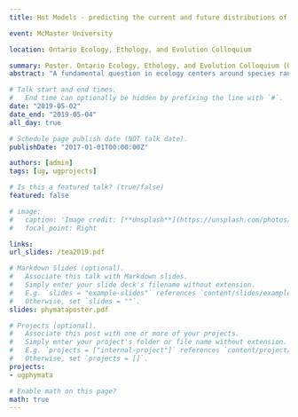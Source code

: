 ```yaml
---
title: Hot Models - predicting the current and future distributions of two ambush bug species, Phymata americana and Phymata pennsylvanica.

event: McMaster University

location: Ontario Ecology, Ethology, and Evolution Colloquium

summary: Poster. Ontario Ecology, Ethology, and Evolution Colloquium (OE3C).
abstract: "A fundamental question in ecology centers around species ranges and the limits of a physical niche space imposed by environmental variables. Species distribution models (SDM) provide the ability to identify the effect of environmental variables on species distributions and to forecast future environmentally-driven changes. One such SDM is `Maxent`, a machine-learning software that uses environmental raster grids to predict the probability of species presence within grids. In the present study, I use `Maxent` to identify the environmental variables maintaining the distribution of two closely related ambush bug species found in parapatric distribution, *Phymata americana* and *Phymata pennsylvanica*. I also created binary suitability maps to predict the current and future ranges of both species given climate change scenarios. The model identified similar variables (temperature and precipitation) that contributed to predicting ambush bug ranges, but these variables have different means and consequently result in distinct ranges. To map future distributions, Representative Concentration Pathways (RCP) projecting various greenhouse gas emissions were used. Distributions narrow in latitude and longitude as RCP scenarios worsen for both *P. americana* and *P. pennsylvanica*, but *P. pennsylvanica* had relatively smaller-scale shifts at a lower RCP. These results provide evidence for specific environmental requirements for *P. americana* and *P. pennsylvanica* and highlight the effects of climate change on range shifts. Understanding how these abiotic factors affect ambush bug distributions will be fundamental for future research on their taxonomy and conservation."

# Talk start and end times.
#   End time can optionally be hidden by prefixing the line with `#`.
date: "2019-05-02"
date_end: "2019-05-04"
all_day: true

# Schedule page publish date (NOT talk date).
publishDate: "2017-01-01T00:00:00Z"

authors: [admin]
tags: [ug, ugprojects]

# Is this a featured talk? (true/false)
featured: false

# image:
#   caption: 'Image credit: [**Unsplash**](https://unsplash.com/photos/bzdhc5b3Bxs)'
#   focal_point: Right

links:
url_slides: /tea2019.pdf

# Markdown Slides (optional).
#   Associate this talk with Markdown slides.
#   Simply enter your slide deck's filename without extension.
#   E.g. `slides = "example-slides"` references `content/slides/example-slides.md`.
#   Otherwise, set `slides = ""`.
slides: phymataposter.pdf

# Projects (optional).
#   Associate this post with one or more of your projects.
#   Simply enter your project's folder or file name without extension.
#   E.g. `projects = ["internal-project"]` references `content/project/deep-learning/index.md`.
#   Otherwise, set `projects = []`.
projects:
- ugphymata

# Enable math on this page?
math: true
---
```

